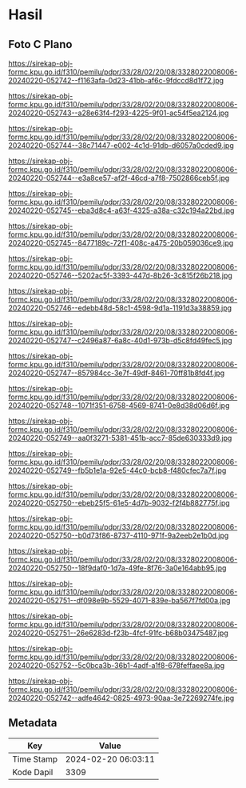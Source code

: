 # Hasil

## Foto C Plano

https://sirekap-obj-formc.kpu.go.id/f310/pemilu/pdpr/33/28/02/20/08/3328022008006-20240220-052742--f1163afa-0d23-41bb-af6c-9fdccd8d1f72.jpg

https://sirekap-obj-formc.kpu.go.id/f310/pemilu/pdpr/33/28/02/20/08/3328022008006-20240220-052743--a28e63f4-f293-4225-9f01-ac54f5ea2124.jpg

https://sirekap-obj-formc.kpu.go.id/f310/pemilu/pdpr/33/28/02/20/08/3328022008006-20240220-052744--38c71447-e002-4c1d-91db-d6057a0cded9.jpg

https://sirekap-obj-formc.kpu.go.id/f310/pemilu/pdpr/33/28/02/20/08/3328022008006-20240220-052744--e3a8ce57-af2f-46cd-a7f8-7502866ceb5f.jpg

https://sirekap-obj-formc.kpu.go.id/f310/pemilu/pdpr/33/28/02/20/08/3328022008006-20240220-052745--eba3d8c4-a63f-4325-a38a-c32c194a22bd.jpg

https://sirekap-obj-formc.kpu.go.id/f310/pemilu/pdpr/33/28/02/20/08/3328022008006-20240220-052745--8477189c-72f1-408c-a475-20b059036ce9.jpg

https://sirekap-obj-formc.kpu.go.id/f310/pemilu/pdpr/33/28/02/20/08/3328022008006-20240220-052746--5202ac5f-3393-447d-8b26-3c815f26b218.jpg

https://sirekap-obj-formc.kpu.go.id/f310/pemilu/pdpr/33/28/02/20/08/3328022008006-20240220-052746--edebb48d-58c1-4598-9d1a-1191d3a38859.jpg

https://sirekap-obj-formc.kpu.go.id/f310/pemilu/pdpr/33/28/02/20/08/3328022008006-20240220-052747--c2496a87-6a8c-40d1-973b-d5c8fd49fec5.jpg

https://sirekap-obj-formc.kpu.go.id/f310/pemilu/pdpr/33/28/02/20/08/3328022008006-20240220-052747--857984cc-3e7f-49df-8461-70ff81b8fd4f.jpg

https://sirekap-obj-formc.kpu.go.id/f310/pemilu/pdpr/33/28/02/20/08/3328022008006-20240220-052748--1071f351-6758-4569-8741-0e8d38d06d6f.jpg

https://sirekap-obj-formc.kpu.go.id/f310/pemilu/pdpr/33/28/02/20/08/3328022008006-20240220-052749--aa0f3271-5381-451b-acc7-85de630333d9.jpg

https://sirekap-obj-formc.kpu.go.id/f310/pemilu/pdpr/33/28/02/20/08/3328022008006-20240220-052749--fb5b1e1a-92e5-44c0-bcb8-f480cfec7a7f.jpg

https://sirekap-obj-formc.kpu.go.id/f310/pemilu/pdpr/33/28/02/20/08/3328022008006-20240220-052750--ebeb25f5-61e5-4d7b-9032-f2f4b882775f.jpg

https://sirekap-obj-formc.kpu.go.id/f310/pemilu/pdpr/33/28/02/20/08/3328022008006-20240220-052750--b0d73f86-8737-4110-971f-9a2eeb2e1b0d.jpg

https://sirekap-obj-formc.kpu.go.id/f310/pemilu/pdpr/33/28/02/20/08/3328022008006-20240220-052750--18f9daf0-1d7a-49fe-8f76-3a0e164abb95.jpg

https://sirekap-obj-formc.kpu.go.id/f310/pemilu/pdpr/33/28/02/20/08/3328022008006-20240220-052751--df098e9b-5529-4071-839e-ba567f7fd00a.jpg

https://sirekap-obj-formc.kpu.go.id/f310/pemilu/pdpr/33/28/02/20/08/3328022008006-20240220-052751--26e6283d-f23b-4fcf-91fc-b68b03475487.jpg

https://sirekap-obj-formc.kpu.go.id/f310/pemilu/pdpr/33/28/02/20/08/3328022008006-20240220-052752--5c0bca3b-36b1-4adf-a1f8-678feffaee8a.jpg

https://sirekap-obj-formc.kpu.go.id/f310/pemilu/pdpr/33/28/02/20/08/3328022008006-20240220-052742--adfe4642-0825-4973-90aa-3e72269274fe.jpg


## Metadata

| Key        | Value               |
| ---------- | ------------------- |
| Time Stamp | 2024-02-20 06:03:11 |
| Kode Dapil | 3309                |



